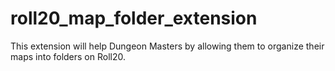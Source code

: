 # roll20_map_folder_extension
This extension will help Dungeon Masters by allowing them to organize their maps into folders on Roll20.
